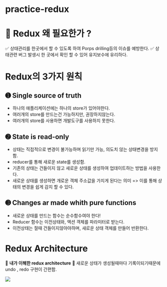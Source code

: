 # practice-redux

# 🤔 Redux 왜 필요한가 ?
✅ 상태관리를 한곳에서 할 수 있도록 하여 Porps drilling등의 이슈를 예방한다.
✅ 상태관련 버그 발생시 한 곳에서 확인 할 수 있어 유지보수에 유리하다. 

# Redux의 3가지 원칙
## ➊ Single source of truth
- 하나의 애플리케이션에는 하나의 store가 있어야한다.
- 여러개의 store를 만드는건 가능하지만, 권장하지않는다.
- 여러개의  store를 사용하면 개발도구를 사용하지 못한다.
## ➋ State is read-only
- 상태는 직접적으로 변경이 불가능하며 읽기만 가능, 의도치 않는 상태변경을 방지함.
- reducer를 통해 새로운 state를 생성함.
- 기존의 상태는 건들이지 않고 새로운 상태를 생성하여 업데이트하는 방법을 사용한다.
- 새로운 상태를 생성하면 개로운 객체 주소값을 가지게 된다는 의미 => 이를 통해 상태의 변경을 쉽게 감지 할 수 있다.
## ➌ Changes ar made whith pure functions
- 새로운 상태를 만드는 함수는  순수함수여야 한다!
- Reducer 함수는 이전상태와, 액션 객체를 파라미터로 받는다.
- 이전상태는 절때 건들이지않아야하며, 새로운 상태 객체를 만들어 반환한다.
# Redux Architecture
👀 **내가 이해한 redux architecture**
📌 새로운 상태가 생성될때마다 기록이되기때문에 undo , redo 구현이 간편함.

![](https://images.velog.io/images/hinyc/post/f3865b8f-0d3a-4e8d-b0ae-603f6a14c97c/image.png)
